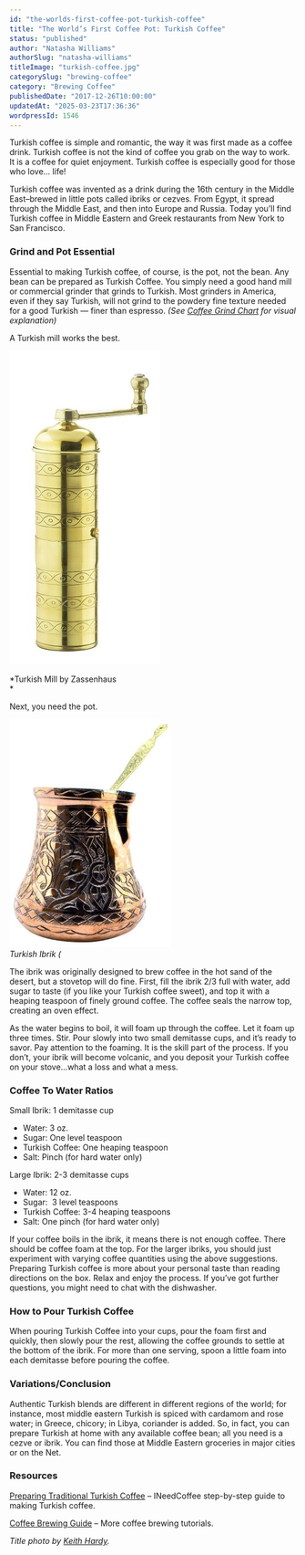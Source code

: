 ```yaml
---
id: "the-worlds-first-coffee-pot-turkish-coffee"
title: "The World’s First Coffee Pot: Turkish Coffee"
status: "published"
author: "Natasha Williams"
authorSlug: "natasha-williams"
titleImage: "turkish-coffee.jpg"
categorySlug: "brewing-coffee"
category: "Brewing Coffee"
publishedDate: "2017-12-26T10:00:00"
updatedAt: "2025-03-23T17:36:36"
wordpressId: 1546
---
```


Turkish coffee is simple and romantic, the way it was first made as a coffee drink. Turkish coffee is not the kind of coffee you grab on the way to work. It is a coffee for quiet enjoyment. Turkish coffee is especially good for those who love… life!

Turkish coffee was invented as a drink during the 16th century in the Middle East–brewed in little pots called ibriks or cezves. From Egypt, it spread through the Middle East, and then into Europe and Russia. Today you’ll find Turkish coffee in Middle Eastern and Greek restaurants from New York to San Francisco.

### Grind and Pot Essential

Essential to making Turkish coffee, of course, is the pot, not the bean. Any bean can be prepared as Turkish Coffee. You simply need a good hand mill or commercial grinder that grinds to Turkish. Most grinders in America, even if they say Turkish, will not grind to the powdery fine texture needed for a good Turkish — finer than espresso. *(See [Coffee Grind Chart](/coffee-grind-chart/) for visual explanation)*

A Turkish mill works the best.

![turkish mill](turkish-mill.jpg)

*Turkish Mill by Zassenhaus  
*

Next, you need the pot.

![](turkish-ibrik.jpg)  
*Turkish Ibrik (*

The ibrik was originally designed to brew coffee in the hot sand of the desert, but a stovetop will do fine. First, fill the ibrik 2/3 full with water, add sugar to taste (if you like your Turkish coffee sweet), and top it with a heaping teaspoon of finely ground coffee. The coffee seals the narrow top, creating an oven effect.

As the water begins to boil, it will foam up through the coffee. Let it foam up three times. Stir. Pour slowly into two small demitasse cups, and it’s ready to savor. Pay attention to the foaming. It is the skill part of the process. If you don’t, your ibrik will become volcanic, and you deposit your Turkish coffee on your stove…what a loss and what a mess.

### Coffee To Water Ratios

Small Ibrik: 1 demitasse cup

-   Water: 3 oz.
-   Sugar: One level teaspoon
-   Turkish Coffee: One heaping teaspoon
-   Salt: Pinch (for hard water only)

Large Ibrik: 2-3 demitasse cups

-   Water: 12 oz.
-   Sugar:  3 level teaspoons
-   Turkish Coffee: 3-4 heaping teaspoons
-   Salt: One pinch (for hard water only)

If your coffee boils in the ibrik, it means there is not enough coffee. There should be coffee foam at the top. For the larger ibriks, you should just experiment with varying coffee quantities using the above suggestions. Preparing Turkish coffee is more about your personal taste than reading directions on the box. Relax and enjoy the process. If you’ve got further questions, you might need to chat with the dishwasher.

### How to Pour Turkish Coffee

When pouring Turkish Coffee into your cups, pour the foam first and quickly, then slowly pour the rest, allowing the coffee grounds to settle at the bottom of the ibrik. For more than one serving, spoon a little foam into each demitasse before pouring the coffee.

### Variations/Conclusion

Authentic Turkish blends are different in different regions of the world; for instance, most middle eastern Turkish is spiced with cardamom and rose water; in Greece, chicory; in Libya, coriander is added. So, in fact, you can prepare Turkish at home with any available coffee bean; all you need is a cezve or ibrik. You can find those at Middle Eastern groceries in major cities or on the Net.

### Resources

[Preparing Traditional Turkish Coffee](/preparing-a-traditional-turkish-coffee/) – INeedCoffee step-by-step guide to making Turkish coffee.

[Coffee Brewing Guide](/coffee-brewing-guide/) – More coffee brewing tutorials.

*Title photo by [Keith Hardy](https://unsplash.com/@keithhardy2001).*
